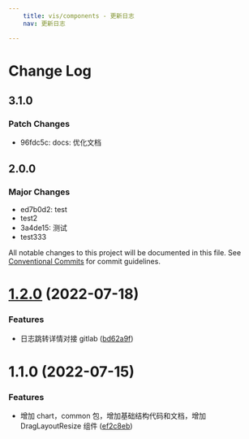 ```yaml
---
    title: vis/components - 更新日志
    nav: 更新日志

---
```


# Change Log

## 3.1.0

### Patch Changes

- 96fdc5c: docs: 优化文档

## 2.0.0

### Major Changes

- ed7b0d2: test
- test2
- 3a4de15: 测试
- test333

All notable changes to this project will be documented in this file. See [Conventional Commits](https://conventionalcommits.org) for commit guidelines.

# [1.2.0](http://10.28.184.132/ssa-vis/vis-components/Index/compare/@vis/common@1.1.0...@vis/common@1.2.0) (2022-07-18)

### Features

- 日志跳转详情对接 gitlab ([bd62a9f](http://10.28.184.132/ssa-vis/vis-components/Index/commits/bd62a9f6fba5b5aab7704236c06a3663ae84e16a))

# 1.1.0 (2022-07-15)

### Features

- 增加 chart，common 包，增加基础结构代码和文档，增加 DragLayoutResize 组件 ([ef2c8eb](http://xxx.xxx.xxx.xxx:xxxx/-/web/detail/@vis/components/commits/ef2c8eb2613650fa23ae38b340d882ace57fe14e))

